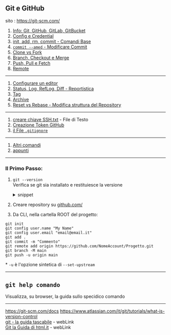 ## Git e GitHub
sito : https://git-scm.com/
1. [Info: Git, GitHub, GitLab, GitBucket](./GitHub_info.md)
1. [Config e Credential](./Config.md)
1. [init, add, rm, commit - Comandi Base](./Comandi_Base.md)
1. [ `commit --amed` - Modificare Commit](./EditCommit.md)
1. [Clone vs Fork](./CloneFork.md)
1. [Branch, Checkout e Merge](./Branch_e_Merge.md)
1. [Push, Pull e Fetch](./PuchPullFetch.md)
1. [Remote](./Remote.md)

---
1. [Configurare un editor](./EditorPerGit.md)
1. [Status, Log, RefLog, Diff - Reportistica](./Reportistica.md)
1. [Tag](./Tag.md)
1. [Archive](./Archive.md)
1. [Reset vs Rebase - Modifica struttura del Repository](./ResetRebase.md)

---
1. [creare chiave SSH.txt](./creare_chiave_SSH.md) - File di Testo
1. [Creazione Token GitHub](./Creazione_Token_GitHub.md)
1. [il File `.gitignore`](./File_gitignore.md)

---
1. [Altri comandi](altroGit.md)
1. [appunti](./Appunti.md)

---
### Il Primo Passo:
1. `git --version`  
Verifica se git sia installato e restituiesce la versione
    <details> <summary> snippet</summary>

    ```dos
    #> git --version  
    git version 2.34.1.windows.1
    ```
    </details>

1. Creare repository su [github.com/](https://github.com/)
2. Da CLI, nella cartella ROOT del progetto:
```console
git init
git config user.name "My Name"
git config user.email "email@email.it"
git add .
git commit -m "Commento"
git remote add origin https://github.com/NomeAccount/Progetto.git
git branch -M main
git push -u origin main
```
\* `-u` è l'opzione sintetica di `--set-upstream`

---
## `git help comando`  
Visualizza, su browser, la guida sullo specidico comando

---
https://git-scm.com/docs
https://www.atlassian.com/it/git/tutorials/what-is-version-control  
[git - la guida tascabile](https://rogerdudler.github.io/git-guide/index.it.html) - webLink  
[Git la Guida di html.it](https://www.html.it/guide/git-la-guida/) - webLink  
